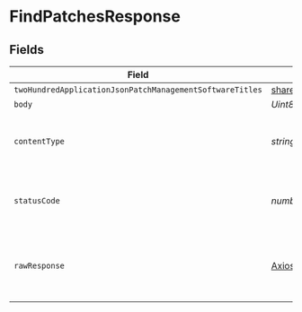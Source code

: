 # FindPatchesResponse


## Fields

| Field                                                                                                 | Type                                                                                                  | Required                                                                                              | Description                                                                                           |
| ----------------------------------------------------------------------------------------------------- | ----------------------------------------------------------------------------------------------------- | ----------------------------------------------------------------------------------------------------- | ----------------------------------------------------------------------------------------------------- |
| `twoHundredApplicationJsonPatchManagementSoftwareTitles`                                              | [shared.PatchManagementSoftwareTitles](../../../sdk/models/shared/patchmanagementsoftwaretitles.md)[] | :heavy_minus_sign:                                                                                    | OK                                                                                                    |
| `body`                                                                                                | *Uint8Array*                                                                                          | :heavy_minus_sign:                                                                                    | N/A                                                                                                   |
| `contentType`                                                                                         | *string*                                                                                              | :heavy_check_mark:                                                                                    | HTTP response content type for this operation                                                         |
| `statusCode`                                                                                          | *number*                                                                                              | :heavy_check_mark:                                                                                    | HTTP response status code for this operation                                                          |
| `rawResponse`                                                                                         | [AxiosResponse](https://axios-http.com/docs/res_schema)                                               | :heavy_minus_sign:                                                                                    | Raw HTTP response; suitable for custom response parsing                                               |